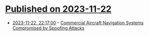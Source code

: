 # [Published on 2023-11-22](index.md)

* [2023-11-22, 22:17:00](https://soylentnews.org/article.pl?sid=23/11/22/0250252&from=rss) - [Commercial Aircraft Navigation Systems Compromised by Spoofing Attacks](https://soylentnews.org/article.pl?sid=23/11/22/0250252&from=rss)
